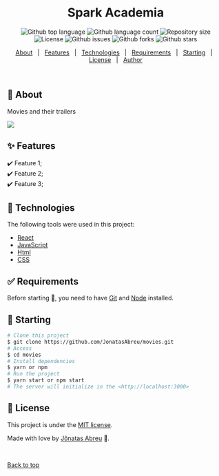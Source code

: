 <h1 align="center">Spark Academia</h1>

<p align="center">
  <img alt="Github top language" src="https://img.shields.io/github/languages/top/JonatasAbreu/movies?color=56BEB8">

  <img alt="Github language count" src="https://img.shields.io/github/languages/count/JonatasAbreu/movies?color=56BEB8">

  <img alt="Repository size" src="https://img.shields.io/github/repo-size/JonatasAbreu/movies?color=56BEB8">


  <img alt="License" src="https://img.shields.io/github/license/JonatasAbreu/movies?color=56BEB8">

   <img alt="Github issues" src="https://img.shields.io/github/issues/JonatasAbreu/movies?color=56BEB8" /> 

   <img alt="Github forks" src="https://img.shields.io/github/forks/JonatasAbreu/movies?color=56BEB8" /> 

   <img alt="Github stars" src="https://img.shields.io/github/stars/JonatasAbreu/movies?color=56BEB8" /> 
</p>


<p align="center">
  <a href="#dart-about">About</a> &#xa0; | &#xa0; 
  <a href="#sparkles-features">Features</a> &#xa0; | &#xa0;
  <a href="#rocket-technologies">Technologies</a> &#xa0; | &#xa0;
  <a href="#white_check_mark-requirements">Requirements</a> &#xa0; | &#xa0;
  <a href="#checkered_flag-starting">Starting</a> &#xa0; | &#xa0;
  <a href="#memo-license">License</a> &#xa0; | &#xa0;
  <a href="https://github.com/JonatasAbreu" target="_blank">Author</a>
</p>

<br>

## :dart: About ##

 Movies and their trailers

 <img src="https://github.com/JonatasAbreu/Spark-Academia/blob/master/src/assets/gif.gif">

## :sparkles: Features ##

:heavy_check_mark: Feature 1;\
:heavy_check_mark: Feature 2;\
:heavy_check_mark: Feature 3;

## :rocket: Technologies ##

The following tools were used in this project:

- [React](https://pt-br.reactjs.org/)
- [JavaScript](https://developer.mozilla.org/pt-BR/docs/Web/JavaScript) 
- [Html](https://developer.mozilla.org/pt-BR/docs/Web/HTML/Element/html/)  
- [CSS](https://developer.mozilla.org/pt-BR/docs/Web/CSS)
  



## :white_check_mark: Requirements ##

Before starting :checkered_flag:, you need to have [Git](https://git-scm.com) and [Node](https://nodejs.org/en/) installed.

## :checkered_flag: Starting ##

```bash
# Clone this project
$ git clone https://github.com/JonatasAbreu/movies.git
# Access
$ cd movies
# Install dependencies
$ yarn or npm 
# Run the project
$ yarn start or npm start 
# The server will initialize in the <http://localhost:3000>
```


## :memo: License ##


This project is under the [MIT license](./LICENSE).

Made with love by [Jônatas Abreu](https://github.com/JonatasAbreu) 🚀.


&#xa0;

<a href="#top">Back to top</a>
